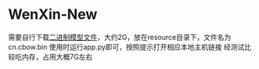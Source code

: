 # WenXin-New
需要自行下载[二进制模型文件](http://pan.baidu.com/s/1qX334vE)，大约2G，放在resource目录下，文件名为cn.cbow.bin
使用时运行app.py即可，按照提示打开相应本地主机链接
经测试比较吃内存，占用大概7G左右
